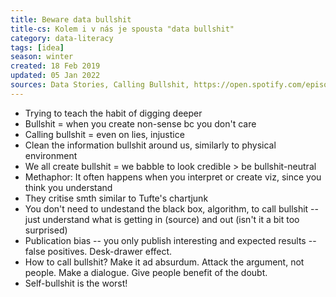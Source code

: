 ```yaml
---
title: Beware data bullshit
title-cs: Kolem i v nás je spousta "data bullshit"
category: data-literacy
tags: [idea]
season: winter
created: 18 Feb 2019
updated: 05 Jan 2022
sources: Data Stories, Calling Bullshit, https://open.spotify.com/episode/192ZTX8K36SUCct1V9IGsJ?si=GH5q8CqURomk7VMNX01Wrg
---
```


* Trying to teach the habit of digging deeper
* Bullshit = when you create non-sense bc you don't care
* Calling bullshit = even on lies, injustice
* Clean the information bullshit around us, similarly to physical environment
* We all create bullshit = we babble to look credible > be bullshit-neutral
* Methaphor: It often happens when you interpret or create viz, since you think you understand
* They critise smth similar to Tufte's chartjunk
* You don't need to undestand the black box, algorithm, to call bullshit -- just understand what is getting in (source) and out (isn't it a bit too surprised)
* Publication bias -- you only publish interesting and expected results -- false positives. Desk-drawer effect.
* How to call bullshit? Make it ad absurdum. Attack the argument, not people. Make a dialogue. Give people benefit of the doubt.
* Self-bullshit is the worst!